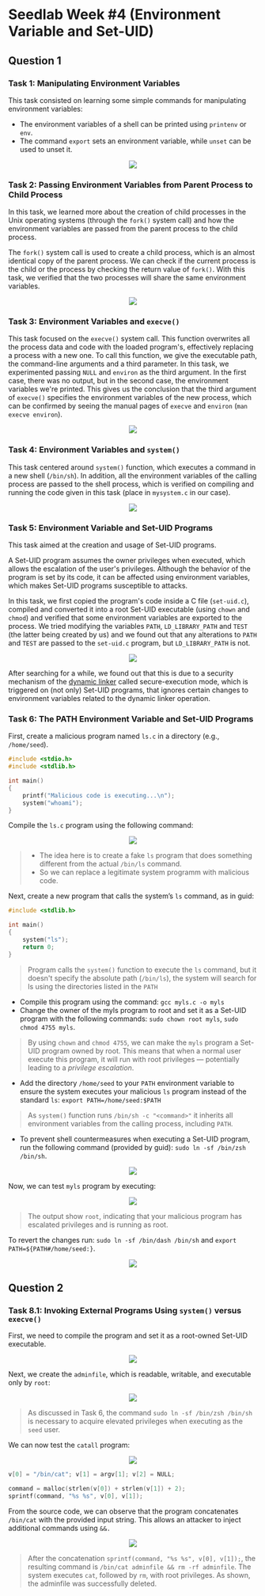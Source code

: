 # Seedlab Week #4 (Environment Variable and Set-UID)



<!-- 
## Task 1

* `printenv` or `env` show all Env. Veriables
* `printenv PWD` or `env | grep PWD` prints PWD variable
* `export PWD=/home/seed` / `unset PWD` - sets or unset variable PWD

## Task 2

* `env` variables are equal for parent process and for child process when use `fork()` function.

## Task 3

### Task 3.1

```c
execve("/usr/bin/env", argv, environ);  
```

* returns `NULL`

```c
int execve(const char *filename, char *const argv[], char *const envp[]);

extern char **environ;  # Env Veriables are not passed as a argument. 
```

### Task 3.2

```c
execve("/usr/bin/env", argv, environ);  
```

Env. Veriable are printed.

### Task 3.3

The Env Veriables must be explicetly passed.

---

Brief explanation:

* `fork()` is used to create a new process, which is a **copy of the calling** (parent) process.
* `execve()` is used to **replace the current process** with a new program.

---

## Task 4

The `system()` executes `/bin/sh -c command`. It use `execl()` to use `/bin/sh` calls `execve` passing env.var. array.

```c
# prints all env.vars.

#include <stdio.h>
#include <stdlib.h>
int main()
{   
    system("/usr/bin/env");
    return 0 ;
}
```

## Task 5

The `Set-UID` programms gain owner’s privilege (e.g. if program's owner is `root`, when anyone runs this program, the program gains the root’s privileges during its execution).

```c
#include <stdio.h>
#include <stdlib.h>

extern char **environ;

int main()
{
    int i = 0;
    while (environ[i] != NULL) {
        printf("%s\n", environ[i]);
        i++;
    }
}
```

Compile and add set ownership to `root` and make it `Set-UID` programm.

```bash
sudo chown root foo
sudo chmod 4755 foo
```

```bash
[09/29/24]seed@VM:~/.../Labsetup$ printenv PATH
/usr/local/sbin:/usr/local/bin:/usr/sbin:/usr/bin:/sbin:/bin:/usr/games:/usr/local/games:/snap/bin:.:.
[09/29/24]seed@VM:~/.../Labsetup$ printenv LD_LIBRARY_PATH
[09/29/24]seed@VM:~/.../Labsetup$
[09/29/24]seed@VM:~/.../Labsetup$ export FEUP=leic
[09/29/24]seed@VM:~/.../Labsetup$ printenv FEUP
leic
```

```bash
[09/29/24]seed@VM:~/.../Labsetup$ foo | grep PATH
WINDOWPATH=2
PATH=/usr/local/sbin:/usr/local/bin:/usr/sbin:/usr/bin:/sbin:/bin:/usr/games:/usr/local/games:/snap/bin:.:.
[09/29/24]seed@VM:~/.../Labsetup$ foo | grep FEUP
FEUP=leic
[09/29/24]seed@VM:~/.../Labsetup$ foo | grep LD_LIBRARY_PATH
[09/29/24]seed@VM:~/.../Labsetup$   # isso e estranho
``` -->

## Question 1

<!--

- Obtain env variables using "printenv" and "env"
- Set and unset variables with `export` and `unset`

- Create child process with fork
- Child and parent processes have same env variables

- Replace process with `execve`
- Replaced process will only have the env variables if `environ` is passed to it -> `environ` is an array with the env variables

- `system` creates a shell and executes a command, passing the env variables automatically

- Set-UID program assumes the owner privileges can be created with `chmod` and `chown`
- Their behavior can be affected by other users, e.g. with environment variables

-->

### Task 1: Manipulating Environment Variables

This task consisted on learning some simple commands for manipulating environment variables:

- The environment variables of a shell can be printed using `printenv` or `env`.
- The command `export` sets an environment variable, while `unset` can be used to unset it.

<p align="center" justify="center">
  <img src="./assets/logbook_4/task1.png"/>
</p>

### Task 2: Passing Environment Variables from Parent Process to Child Process

In this task, we learned more about the creation of child processes in the Unix operating systems (through the `fork()` system call) and how the environment variables are passed from the parent process to the child process.

The `fork()` system call is used to create a child process, which is an almost identical copy of the parent process. We can check if the current process is the child or the process by checking the return value of `fork()`. With this task, we verified that the two processes will share the same environment variables.

<p align="center" justify="center">
  <img src="./assets/logbook_4/task2.png"/>
</p>

### Task 3: Environment Variables and `execve()`

This task focused on the `execve()` system call. This function overwrites all the process data and code with the loaded program's, effectively replacing a process with a new one. To call this function, we give the executable path, the command-line arguments and a third parameter. In this task, we experimented passing `NULL` and `environ` as the third argument. In the first case, there was no output, but in the second case, the environment variables we're printed. This gives us the conclusion that the third argument of `execve()` specifies the environment variables of the new process, which can be confirmed by seeing the manual pages of `execve` and `environ` (`man execve environ`).

<p align="center" justify="center">
  <img src="./assets/logbook_4/task3.png"/>
</p>

### Task 4: Environment Variables and `system()`

This task centered around `system()` function, which executes a command in a new shell (`/bin/sh`). In addition, all the environment variables of the calling process are passed to the shell process, which is verified on compiling and running the code given in this task (place in `mysystem.c` in our case).

<p align="center" justify="center">
  <img src="./assets/logbook_4/task4.png"/>
</p>

### Task 5: Environment Variable and Set-UID Programs

This task aimed at the creation and usage of Set-UID programs.

A Set-UID program assumes the owner privileges when executed, which allows the escalation of the user's privileges. Although the behavior of the program is set by its code, it can be affected using environment variables, which makes Set-UID programs susceptible to attacks.

In this task, we first copied the program's code inside a C file (`set-uid.c`), compiled and converted it into a root Set-UID executable (using `chown` and `chmod`) and verified that some environment variables are exported to the process. We tried modifying the variables `PATH`, `LD_LIBRARY_PATH` and `TEST` (the latter being created by us) and we found out that any alterations to `PATH` and `TEST` are passed to the `set-uid.c` program, but `LD_LIBRARY_PATH` is not. 

<p align="center" justify="center">
  <img src="./assets/logbook_4/task5.png"/>
</p>

After searching for a while, we found out that this is due to a security mechanism of the [dynamic linker](https://man7.org/linux/man-pages/man8/ld.so.8.html) called secure-execution mode, which is triggered on (not only) Set-UID programs, that ignores certain changes to environment variables related to the dynamic linker operation.

### Task 6: The PATH Environment Variable and Set-UID Programs

First, create a malicious program named `ls.c` in a directory (e.g., `/home/seed`). 

```c
#include <stdio.h>
#include <stdlib.h>

int main()
{
    printf("Malicious code is executing...\n");
    system("whoami");
}
```
Compile the `ls.c` program using the following command:

<p align="center" justify="center">
  <img src="./assets/logbook_4/compile_bad_ls.png"/>
</p>

> * The idea here is to create a fake `ls` program that does something different from the actual `/bin/ls` command.
> * So we can replace a legitimate system programm with malicious code.

Next, create a new program that calls the system’s `ls` command, as in guid:

```c
#include <stdlib.h>

int main()
{
    system("ls");
    return 0;
}
```
> Program calls the `system()` function to execute the `ls` command, but it doesn't specify the absolute path (`/bin/ls`), the system will search for ls using the directories listed in the `PATH`

* Compile this program using the command: `gcc myls.c -o myls`
* Change the owner of the myls program to root and set it as a Set-UID program with the following commands: `sudo chown root myls`, `sudo chmod 4755 myls`.
> By using `chown` and `chmod 4755`, we can make the `myls` program a Set-UID program owned by root. This means that when a normal user execute this program, it will run with root privileges — potentially leading to a *privilege escalation*.
* Add the directory `/home/seed` to your `PATH` environment variable to ensure the system executes your malicious `ls` program instead of the standard `ls`: `export PATH=/home/seed:$PATH`
> As `system()` function runs `/bin/sh -c "<command>"` it inherits all environment variables from the calling process, including `PATH`.
* To prevent shell countermeasures when executing a Set-UID program, run the following command (provided by guid): `sudo ln -sf /bin/zsh /bin/sh`.

<p align="center" justify="center">
  <img src="./assets/logbook_4/myls.png"/>
</p>

Now, we can test `myls` program by executing:

<p align="center" justify="center">
  <img src="./assets/logbook_4/run_myls.png"/>
</p>

> The output show `root`, indicating that your malicious program has escalated privileges and is running as root.

To revert the changes run: `sudo ln -sf /bin/dash /bin/sh` and `export PATH=${PATH#/home/seed:}`.

<p align="center" justify="center">
  <img src="./assets/logbook_4/revert_changes.png"/>
</p>


<!-- ## Task 7

### Task 7.1
`mylib.c`:
```c
#include <stdio.h>
void sleep (int s)
{
  printf("I am not sleeping!\n");
}
```
```bash
gcc -fPIC -g -c mylib.c                       # Compile mylib.c into an object file.
gcc -shared -o libmylib.so.1.0.1 mylib.o -lc  # Link the object file into a shared library
export LD_PRELOAD=./libmylib.so.1.0.1
```

* `-shared`: Tells the compiler to produce a shared object (dynamic library).
* `-o libmylib.so.1.0.1`: Specifies the output file, which is the shared library named libmylib.so.1.0.1.
* `mylib.o`: This is the object file from the previous step.
* `-lc`: Links against the C standard library (libc). The -l flag tells the compiler to link with a library, and c specifies libc.
* `export LD_PRELOAD=./libmylib.so.1.0.1`: This tells the system to load libmylib.so.1.0.1 before any other libraries when running a program.

### Task 7.2

* normal user: 
```bash
[09/30/24]seed@VM:~/.../code$ myprog
I am not sleeping!
```
* normal user, but Set-UID:
```bash
[09/30/24]seed@VM:~/.../code$ myprog    # sleep 1 second
[09/30/24]seed@VM:~/.../code$
```
> because a normal user cannot override standard library functions in a Set-UID program.

* as root:
```bash
[09/30/24]seed@VM:~/.../code$ sudo su
root@VM:/home/seed/Desktop/week_4/Labsetup/code# export LD_PRELOAD=./libmylib.so.1.0.1
root@VM:/home/seed/Desktop/week_4/Labsetup/code# ./myprog 
I am not sleeping!
root@VM:/home/seed/Desktop/week_4/Labsetup/code# 
```
* user1 case:
system ignores the LD_PRELOAD, so it sleep 1 second. -->

## Question 2

### Task 8.1: Invoking External Programs Using `system()` versus `execve()`

First, we need to compile the program and set it as a root-owned Set-UID executable.

<p align="center" justify="center">
  <img src="./assets/logbook_4/set_catall.png"/>
</p>

Next, we create the `adminfile`, which is readable, writable, and executable only by `root`:

<p align="center" justify="center">
  <img src="./assets/logbook_4/adminfile.png"/>
</p>

> As discussed in Task 6, the command `sudo ln -sf /bin/zsh /bin/sh` is necessary to acquire elevated privileges when executing as the `seed` user.

We can now test the `catall` program:

<p align="center" justify="center">
  <img src="./assets/logbook_4/runcatall.png"/>
</p>

```c
v[0] = "/bin/cat"; v[1] = argv[1]; v[2] = NULL;

command = malloc(strlen(v[0]) + strlen(v[1]) + 2);
sprintf(command, "%s %s", v[0], v[1]);
```

From the source code, we can observe that the program concatenates `/bin/cat` with the provided input string. This allows an attacker to inject additional commands using `&&.`

<p align="center" justify="center">
  <img src="./assets/logbook_4/delete_lazy.png"/>
</p>

> After the concatenation `sprintf(command, "%s %s", v[0], v[1]);`, the resulting command is `/bin/cat adminfile && rm -rf adminfile`. The system executes `cat`, followed by `rm`, with root privileges. As shown, the adminfile was successfully deleted.